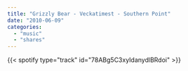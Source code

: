 ```yaml
---
title: "Grizzly Bear - Veckatimest - Southern Point"
date: "2010-06-09"
categories:
  - "music"
  - "shares"
---
```


{{< spotify type="track" id="78ABg5C3xyIdanydlBRdoi" >}}
